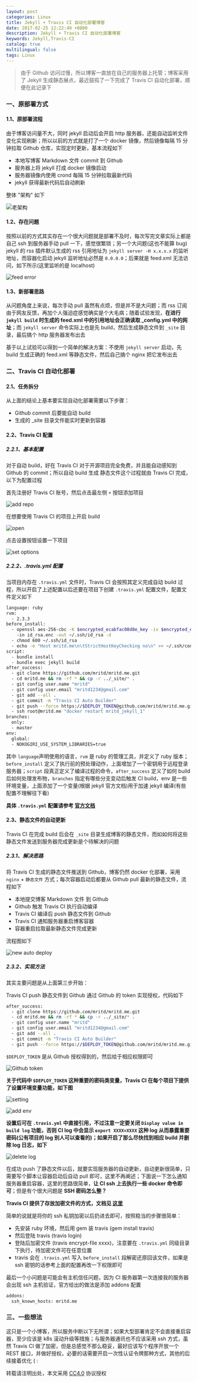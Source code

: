 ```yaml
---
layout: post
categories: Linux
title: Jekyll + Travis CI 自动化部署博客
date: 2017-02-25 12:22:49 +0800
description: Jekyll + Travis CI 自动化部署博客
keywords: Jekyll,Travis-CI
catalog: true
multilingual: false
tags: Linux
---
```


> 由于 Github 访问过慢，所以博客一直放在自己的服务器上托管；博客采用了 Jekyll 生成静态展点，最近鼓捣了一下完成了 Travis CI 自动化部署，顺便在此记录下

### 一、原部署方式

#### 1.1、原部署流程

由于博客访问量不大，同时 jekyll 启动后会开启 http 服务器，还能自动监听文件变化实现刷新；所以以前的方式就是打了一个 docker 镜像，然后镜像每隔 15 分钟拉取 Github 仓库，实现定时更新，基本流程如下

- 本地写博客 Markdown 文件 commit 到 Github
- 服务器上将 jekyll 打成 docker 镜像启动
- 服务器镜像内使用 crond 每隔 15 分钟拉取最新代码
- jekyll 获得最新代码后自动刷新

整体 "架构" 如下

![老架构](https://mritd.b0.upaiyun.com/markdown/44qmr.jpg)

#### 1.2、存在问题

按照以前的方式其实存在一个很大问题就是部署不及时，每次写完文章实际上都是自己 ssh 到服务器手动 pull 一下，感觉很繁琐；另一个大问题(这也不能算 bug) jekyll 的 rss 插件默认生成的 rss 引用地址为 `jekyll server -H x.x.x.x` 的监听地址，而容器化启动 jekyll 监听地址必然是 `0.0.0.0`；后果就是 feed.xml 无法访问，如下所示(这里监听的是 localhost)

![feed error](https://mritd.b0.upaiyun.com/markdown/fq9im.jpg)

#### 1.3、新部署思路

从问题角度上来说，每次手动 pull 虽然有点烦，但是并不是大问题；而 rss 订阅由于网友反馈，再加个人强迫症感觉确实是个大毛病；随着试验发现，**在进行 `jekyll build` 时生成的 feed.xml 中的引用地址会正确读取 _config.yml 中的网址**；而 `jekyll server` 命令实际上也是先 build，然后生成静态文件到 `_site` 目录，最后搞个 http 服务器发布出去

基于以上试验可以得到一个简单的解决方案：不使用 `jekyll server` 启动，先 build 生成正确的 feed.xml 等静态文件，然后自己搞个 nginx 把它发布出去

### 二、Travis CI 自动化部署

#### 2.1、任务拆分

从上面的结论上基本要实现自动化部署需要以下步骤：

- Github commit 后要能自动 build
- 生成的 _site 目录文件能实时更新到容器

#### 2.2、Travis CI 配置

##### 2.2.1、基本配置

对于自动 build，好在 Travis CI 对于开源项目完全免费，并且能自动感知到 Github 的 commit；所以自动 build 生成 静态文件这个过程就由 Travis CI 完成，以下为配置过程

首先注册好 Travis CI 账号，然后点击最左侧 `+` 按钮添加项目

![add repo](https://mritd.b0.upaiyun.com/markdown/7axvx.jpg)

在想要使用 Travis CI 的项目上开启 build

![open](https://mritd.b0.upaiyun.com/markdown/ouod9.jpg)

点击设置按钮设置一下项目

![set options](https://mritd.b0.upaiyun.com/markdown/p1cad.jpg)

##### 2.2.2、.travis.yml 配置

当项目内存在 `.travis.yml` 文件时，Travis CI 会按照其定义完成自动 build 过程，所以开启了上述配置以后还要在项目下创建 `.travis.yml` 配置文件，配置文件定义如下

``` sh
language: ruby
rvm:
  - 2.3.3
before_install:
  - openssl aes-256-cbc -K $encrypted_ecabfac08d8e_key -iv $encrypted_ecabfac08d8e_iv
    -in id_rsa.enc -out ~/.ssh/id_rsa -d
  - chmod 600 ~/.ssh/id_rsa
  - echo -e "Host mritd.me\n\tStrictHostKeyChecking no\n" >> ~/.ssh/config
script:
  - bundle install
  - bundle exec jekyll build
after_success:
  - git clone https://github.com/mritd/mritd.me.git
  - cd mritd.me && rm -rf * && cp -r ../_site/* .
  - git config user.name "mritd"
  - git config user.email "mritd1234@gmail.com"
  - git add --all .
  - git commit -m "Travis CI Auto Builder"
  - git push --force https://$DEPLOY_TOKEN@github.com/mritd/mritd.me.git master
  - ssh root@mritd.me "docker restart mritd_jekyll_1"
branches:
  only:
  - master
env:
  global:
  - NOKOGIRI_USE_SYSTEM_LIBRARIES=true
```

其中 `language`声明使用的语言，`rvm` 是 ruby 的管理工具，并定义了 ruby 版本；`before_install` 定义了执行前的预处理动作，上面增加了一个密钥用于远程登录服务器；`script` 段真正定义了编译过程的命令，`after_success` 定义了如何 build 后如何处理发布物，`branches` 指定有哪些分支变动后触发 CI build，env 是一些环境变量，上面添加了一个变量(根据 jekyll 官方文档)用于加速 jekyll 编译(有些配置不理解往下看)

**具体 `.travis.yml` 配置请参考 [官方文档](https://docs.travis-ci.com/)**

#### 2.3、静态文件的自动更新

Travis CI 在完成 build 后会在 `_site` 目录生成博客的静态文件，而如如何将这些静态文件发送到服务器完成更新是个待解决的问题

##### 2.3.1、解决思路

将 Travis CI 生成的静态文件推送到 Github，博客仍然 docker 化部署，采用 `nginx` + `静态文件` 方式；每次容器启动后都要从 Github pull 最新的静态文件，流程如下

- 本地提交博客 Markdown 文件 到 Github
- Github 触发 Travis CI 执行自动编译
- Travis CI 编译后 push 静态文件到 Github
- Travis CI 通知服务器重启博客容器
- 容器重启拉取最新静态文件完成更新

流程图如下

![new auto deploy](https://mritd.b0.upaiyun.com/markdown/8tro9.jpg)

##### 2.3.2、实现方法

其实主要问题是从上面第三步开始：

Travis CI push 静态文件到 Github 通过 Github 的 token 
实现授权，代码如下

``` sh
after_success:
  - git clone https://github.com/mritd/mritd.me.git
  - cd mritd.me && rm -rf * && cp -r ../_site/* .
  - git config user.name "mritd"
  - git config user.email "mritd1234@gmail.com"
  - git add --all .
  - git commit -m "Travis CI Auto Builder"
  - git push --force https://$DEPLOY_TOKEN@github.com/mritd/mritd.me.git master
```

`$DEPLOY_TOKEN` 是从 Github 授权得到的，然后给于相应权限即可

![Github token](https://mritd.b0.upaiyun.com/markdown/pco7k.jpg)

**关于代码中 `$DEPLOY_TOKEN` 这种重要的密码类变量，Travis CI 在每个项目下提供了设置环境变量功能，如下图**

![setting](https://mritd.b0.upaiyun.com/markdown/7zmj2.jpg)

![add env](https://mritd.b0.upaiyun.com/markdown/0b91x.jpg)

**设置后可在 `.travis.yml` 中直接引用，不过注意一定要关闭 `Display value in build log` 功能，否则 CI log 中会显示 `export XXXX=XXXX` 这种 log 从而暴露重要密码(公有项目的 log 别人可以查看的)；如果开启了那么尽快找到相应 build 并删除 log 日志，如下**

![delete log](https://mritd.b0.upaiyun.com/markdown/kal69.jpg)

在成功 push 了静态文件以后，就要实现服务器的自动更新，自动更新很简单，只需要写个脚本让容器启动后自动 pull 即可，这里不再阐述；下面说一下怎么通知服务器重启容器，这里的思路很简单，**让 CI ssh 上去执行一些 docker 命令即可**；但是有个很大问题是 **SSH 密码怎么整？**

**Travis CI 提供了存放加密文件的方式，文档见 [这里](https://docs.travis-ci.com/user/encrypting-files/)**

简单的说就是将你的 ssh 私钥加密以后扔进去即可，按照稳当的步骤很简单：

- 先安装 ruby 环境，然后用 gem 装 travis (gem install travis)
- 然后登陆 travis (travis login)
- 登陆后加密文件 (travis encrypt-file xxxx)，注意要在 `.travis.yml` 同级目录下执行，待加密文件可在任意位置
- travis 会在 `.travis.yml` 写入 `before_install` 段解密还原回该文件，如果是 ssh 密钥的话参考上面的配置再改一下权限即可

最后一个小问题是可能会有主机信任问题，因为 CI 服务器第一次连接我的服务器会出现 ssh 主机验证，官方给出的做法是添加 addons 配置

``` sh
addons:
  ssh_known_hosts: mritd.me
```

### 三、一些想法

这只是一个小博客，所以服务中断以下无所谓；如果大型部署肯定不会直接重启容器，至少应该是 k8s 滚动升级等措施；与服务器通讯也不应该采用 ssh 方式，虽然 Travis CI 做了加密，但是总感觉不那么稳妥，最好应该写个程序开放一个 REST 接口，并做好授权，必要的话需要开启一次性认证令牌那种方式，其他的后续接着优化 ( :

转载请注明出处，本文采用 [CC4.0](http://creativecommons.org/licenses/by-nc-nd/4.0/) 协议授权
